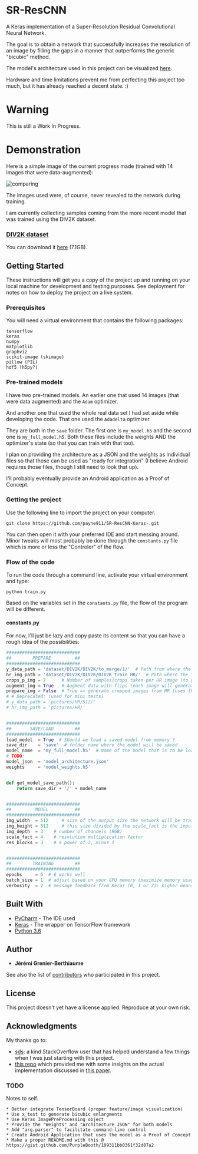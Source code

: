 # SR-ResCNN
A Keras implementation of a Super-Resolution Residual Convolutional Neural Network.

The goal is to obtain a network that successfully increases the resolution of an image by filling the gaps in a manner that outperforms the generic "bicubic" method.

The model's architecture used in this project can be visualized [here](https://github.com/payne911/SR-ResCNN-Keras-/blob/master/CNN_graph.png).

Hardware and time limitations prevent me from perfecting this project too much, but it has already reached a decent state. :)

# Warning
This is still a Work In Progress.

# Demonstration
Here is a simple image of the current progress made (trained with 14 images that were data-augmented):

![comparing](https://raw.githubusercontent.com/payne911/SR-ResCNN-Keras-/master/pictures/results4.png)

The images used were, of course, never revealed to the network during training.

I am currently collecting samples coming from the more recent model that was trained using the DIV2K dataset.

### [DIV2K dataset](http://www.vision.ee.ethz.ch/~timofter/publications/Agustsson-CVPRW-2017.pdf)
You can download it [here](https://cv.snu.ac.kr/research/EDSR/DIV2K.tar) (7.1GB).

## Getting Started
These instructions will get you a copy of the project up and running on your local machine for development and testing purposes. See deployment for notes on how to deploy the project on a live system.

### Prerequisites
You will need a virtual environment that contains the following packages:

```
tensorflow
keras
numpy
matplotlib
graphviz
scikit-image (skimage)
pillow (PIL)
hdf5 (h5py?)
```

### Pre-trained models
I have two pre-trained models. An earlier one that used 14 images (that were data augmented) and the `Adam` optimizer.

And another one that used the whole real data set I had set aside while developing the code. That one used the `Adadelta` optimizer.

They are both in the `save` folder. The first one is `my_model.h5` and the second one is `my_full_model.h5`. Both these files include the weights AND the optimizer's state (so that you can train with that too).

I plan on providing the architecture as a JSON and the weights as individual files so that those can be used as "ready for integration" (I believe Android requires those files, though I still need to look that up).

I'll probably eventually provide an Android application as a Proof of Concept.

### Getting the project
Use the following line to import the project on your computer.

```
git clone https://github.com/payne911/SR-ResCNN-Keras-.git
```

You can then open it with your preferred IDE and start messing around. Minor tweaks will most probably be done through the ``constants.py`` file which is more or less the "Controler" of the flow.

### Flow of the code
To run the code through a command line, activate your virtual environment and type:

```
python train.py
```

Based on the variables set in the ``constants.py`` file, the flow of the program will be different.

#### constants.py
For now, I'll just be lazy and copy paste its content so that you can have a rough idea of the possibilities:

```python
############################
##        PREPARE         ##
############################
y_data_path = 'dataset/DIV2K/DIV2K/to_merge/1/'  # Path from where the "y_train" data will be loaded (512x512x3 images)
hr_img_path = 'dataset/DIV2K/DIV2K/DIV2K_train_HR/'  # Path where the "y_train" data will be extracted from (if `prepare_img` is set to True)
crops_p_img = 7      # Number of samples/crops taken per HR image (to get the target output size)
augment_img = True   # Augment data with flips (each image will generate 3 more images)
prepare_img = False  # True => generate cropped images from HR (uses the paths set just above)
# # Deprecated: (used for mini tests)
# y_data_path = 'pictures/HR/512/'
# hr_img_path = 'pictures/HR/'


############################
##       SAVE/LOAD        ##
############################
load_model  = True  # Should we load a saved model from memory ?
save_dir    = 'save'  # folder name where the model will be saved
model_name  = 'my_full_model.h5'  # Name of the model that is to be loaded/saved
# TODO:
model_json  = 'model_architecture.json'
weights     = 'model_weights.h5'


def get_model_save_path():
    return save_dir + '/' + model_name


############################
##         MODEL          ##
############################
img_width  = 512     # size of the output size the network will be trained for
img_height = 512     # this size divided by the scale_fact is the input size of the network
img_depth  = 3    # number of channels (RGB)
scale_fact = 4    # resolution multiplication factor
res_blocks = 3    # a power of 2, minus 1


############################
##        TRAINING        ##
############################
epochs     = 6  # 6 works well
batch_size = 1  # adjust based on your GPU memory (maximize memory usage)
verbosity  = 2  # message feedback from Keras (0, 1 or 2): higher means more verbose
```

## Built With
* [PyCharm](https://www.jetbrains.com/pycharm/) - The IDE used
* [Keras](https://keras.io/) - The wrapper on TensorFlow framework
* [Python 3.6](https://www.python.org/downloads/release/python-360/)

## Author
* **Jérémi Grenier-Berthiaume**

See also the list of [contributors](https://github.com/payne911/SR-ResCNN-Keras-/graphs/contributors) who participated in this project.

## License
This project doesn't yet have a license applied. Reproduce at your own risk.

## Acknowledgments
My thanks go to:

* [sds](https://stackoverflow.com/users/7350191/sds): a kind StackOverflow user that has helped understand a few things when I was just starting with this project.
* [this repo](https://github.com/thstkdgus35/EDSR-PyTorch) which provided me with some insights on the actual implementation discussed in [this paper](https://arxiv.org/pdf/1707.02921.pdf).

### TODO
Notes to self.

```
* Better integrate TensorBoard (proper feature/image visualization)
* Use x_test to generate bicubic enlargments
* Use Keras ImagePreProcessing object
* Provide the "Weights" and "Architecture JSON" for both models
* Add "arg.parser" to facilitate command-line control
* Create Android Application that uses the model as a Proof of Concept
* Make a proper README.md with this @ https://gist.github.com/PurpleBooth/109311bb0361f32d87a2
```